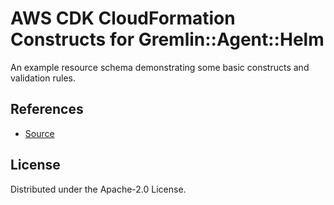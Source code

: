 # AWS CDK CloudFormation Constructs for Gremlin::Agent::Helm

An example resource schema demonstrating some basic constructs and validation rules.

## References

* [Source](https://github.com/arunbhagyanath/qs-sysdig.git)

## License

Distributed under the Apache-2.0 License.

